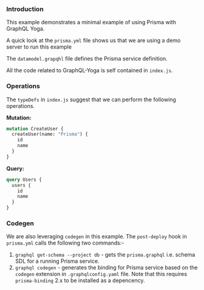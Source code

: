 ### Introduction

This example demonstrates a minimal example of using Prisma with GraphQL Yoga.

A quick look at the `prisma.yml` file shows us that we are using a demo server to run this example

The `datamodel.grapqhl` file defines the Prisma service definition.

All the code related to GraphQL-Yoga is self contained in `index.js`.

### Operations

The `typeDefs` in `index.js` suggest that we can perform the following operations. 

**Mutation:**

```graphql
mutation CreateUser {
  createUser(name: "Prisma") {
    id
    name
  }
}
```

**Query:**

```graphql
query Users {
  users {
    id
    name
  }
}
```

### Codegen

We are also leveraging `codegen` in this example. The `post-deploy` hook in `prisma.yml` calls the following two commands:-

1. `graphql get-schema --project db` - gets the `prisma.graphql` i.e. schema SDL for a running Prisma service. 
2. `graphql codegen` - generates the binding for Prisma service based on the `codegen` extension in `.graphqlconfig.yaml` file. Note that this requires `prisma-binding` 2.x to be installed as a depencency. 
